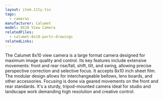 ```yaml
---
layout: item.11ty.tsx
tags:
  - cameras
manufacturer: Calumet
model: 8X10 View Camera
relatedFiles:
  - calumet-8x10-parts-drawings
relatedLinks:
---
```


The Calumet 8x10 view camera is a large format camera designed for maximum image quality and control. Its key features include extensive movements: front and rear rise/fall, shift, tilt, and swing, allowing precise perspective correction and selective focus. It accepts 8x10 inch sheet film. The modular design allows for interchangeable bellows, lens boards, and other accessories. Focusing is done via geared movements on the front and rear standards. It's a sturdy, tripod-mounted camera ideal for studio and landscape work demanding high resolution and creative control.
